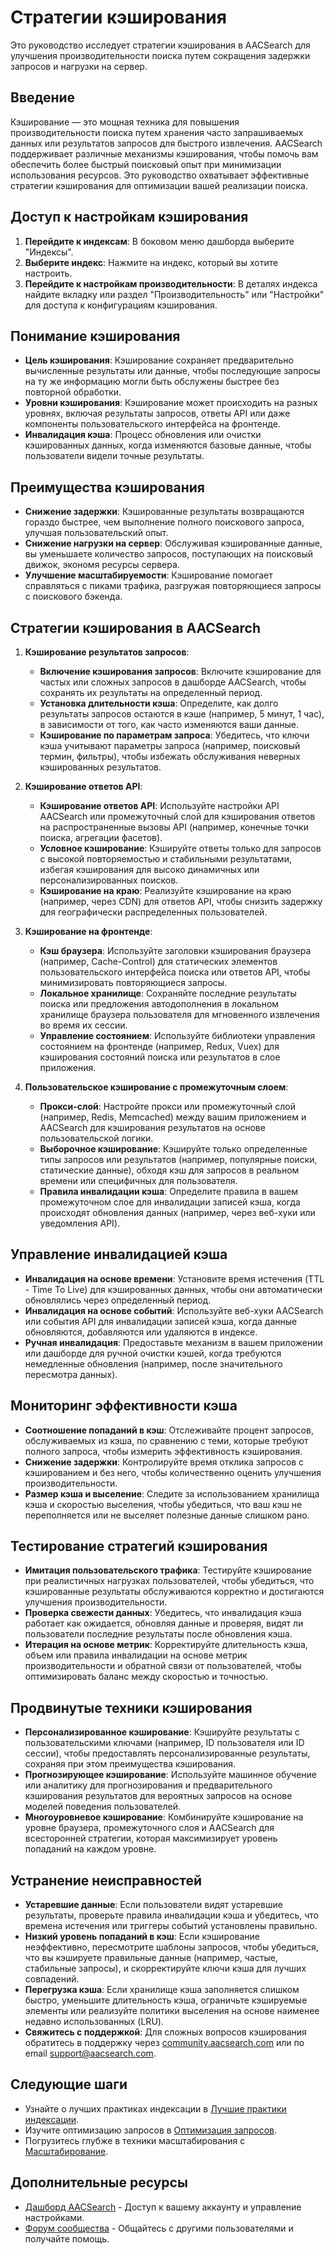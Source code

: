 # Стратегии кэширования

Это руководство исследует стратегии кэширования в AACSearch для улучшения производительности поиска путем сокращения задержки запросов и нагрузки на сервер.

## Введение

Кэширование — это мощная техника для повышения производительности поиска путем хранения часто запрашиваемых данных или результатов запросов для быстрого извлечения. AACSearch поддерживает различные механизмы кэширования, чтобы помочь вам обеспечить более быстрый поисковый опыт при минимизации использования ресурсов. Это руководство охватывает эффективные стратегии кэширования для оптимизации вашей реализации поиска.

## Доступ к настройкам кэширования

1. **Перейдите к индексам**: В боковом меню дашборда выберите "Индексы".
2. **Выберите индекс**: Нажмите на индекс, который вы хотите настроить.
3. **Перейдите к настройкам производительности**: В деталях индекса найдите вкладку или раздел "Производительность" или "Настройки" для доступа к конфигурациям кэширования.

## Понимание кэширования

- **Цель кэширования**: Кэширование сохраняет предварительно вычисленные результаты или данные, чтобы последующие запросы на ту же информацию могли быть обслужены быстрее без повторной обработки.
- **Уровни кэширования**: Кэширование может происходить на разных уровнях, включая результаты запросов, ответы API или даже компоненты пользовательского интерфейса на фронтенде.
- **Инвалидация кэша**: Процесс обновления или очистки кэшированных данных, когда изменяются базовые данные, чтобы пользователи видели точные результаты.

## Преимущества кэширования

- **Снижение задержки**: Кэшированные результаты возвращаются гораздо быстрее, чем выполнение полного поискового запроса, улучшая пользовательский опыт.
- **Снижение нагрузки на сервер**: Обслуживая кэшированные данные, вы уменьшаете количество запросов, поступающих на поисковый движок, экономя ресурсы сервера.
- **Улучшение масштабируемости**: Кэширование помогает справляться с пиками трафика, разгружая повторяющиеся запросы с поискового бэкенда.

## Стратегии кэширования в AACSearch

1. **Кэширование результатов запросов**:

   - **Включение кэширования запросов**: Включите кэширование для частых или сложных запросов в дашборде AACSearch, чтобы сохранять их результаты на определенный период.
   - **Установка длительности кэша**: Определите, как долго результаты запросов остаются в кэше (например, 5 минут, 1 час), в зависимости от того, как часто изменяются ваши данные.
   - **Кэширование по параметрам запроса**: Убедитесь, что ключи кэша учитывают параметры запроса (например, поисковый термин, фильтры), чтобы избежать обслуживания неверных кэшированных результатов.

2. **Кэширование ответов API**:

   - **Кэширование ответов API**: Используйте настройки API AACSearch или промежуточный слой для кэширования ответов на распространенные вызовы API (например, конечные точки поиска, агрегации фасетов).
   - **Условное кэширование**: Кэшируйте ответы только для запросов с высокой повторяемостью и стабильными результатами, избегая кэширования для высоко динамичных или персонализированных поисков.
   - **Кэширование на краю**: Реализуйте кэширование на краю (например, через CDN) для ответов API, чтобы снизить задержку для географически распределенных пользователей.

3. **Кэширование на фронтенде**:

   - **Кэш браузера**: Используйте заголовки кэширования браузера (например, Cache-Control) для статических элементов пользовательского интерфейса поиска или ответов API, чтобы минимизировать повторяющиеся запросы.
   - **Локальное хранилище**: Сохраняйте последние результаты поиска или предложения автодополнения в локальном хранилище браузера пользователя для мгновенного извлечения во время их сессии.
   - **Управление состоянием**: Используйте библиотеки управления состоянием на фронтенде (например, Redux, Vuex) для кэширования состояний поиска или результатов в слое приложения.

4. **Пользовательское кэширование с промежуточным слоем**:
   - **Прокси-слой**: Настройте прокси или промежуточный слой (например, Redis, Memcached) между вашим приложением и AACSearch для кэширования результатов на основе пользовательской логики.
   - **Выборочное кэширование**: Кэшируйте только определенные типы запросов или результатов (например, популярные поиски, статические данные), обходя кэш для запросов в реальном времени или специфичных для пользователя.
   - **Правила инвалидации кэша**: Определите правила в вашем промежуточном слое для инвалидации записей кэша, когда происходят обновления данных (например, через веб-хуки или уведомления API).

## Управление инвалидацией кэша

- **Инвалидация на основе времени**: Установите время истечения (TTL - Time To Live) для кэшированных данных, чтобы они автоматически обновлялись через определенный период.
- **Инвалидация на основе событий**: Используйте веб-хуки AACSearch или события API для инвалидации записей кэша, когда данные обновляются, добавляются или удаляются в индексе.
- **Ручная инвалидация**: Предоставьте механизм в вашем приложении или дашборде для ручной очистки кэшей, когда требуются немедленные обновления (например, после значительного пересмотра данных).

## Мониторинг эффективности кэша

- **Соотношение попаданий в кэш**: Отслеживайте процент запросов, обслуживаемых из кэша, по сравнению с теми, которые требуют полного запроса, чтобы измерить эффективность кэширования.
- **Снижение задержки**: Контролируйте время отклика запросов с кэшированием и без него, чтобы количественно оценить улучшения производительности.
- **Размер кэша и выселение**: Следите за использованием хранилища кэша и скоростью выселения, чтобы убедиться, что ваш кэш не переполняется или не выселяет полезные данные слишком рано.

## Тестирование стратегий кэширования

- **Имитация пользовательского трафика**: Тестируйте кэширование при реалистичных нагрузках пользователей, чтобы убедиться, что кэшированные результаты обслуживаются корректно и достигаются улучшения производительности.
- **Проверка свежести данных**: Убедитесь, что инвалидация кэша работает как ожидается, обновляя данные и проверяя, видят ли пользователи последние результаты после обновления кэша.
- **Итерация на основе метрик**: Корректируйте длительность кэша, объем или правила инвалидации на основе метрик производительности и обратной связи от пользователей, чтобы оптимизировать баланс между скоростью и точностью.

## Продвинутые техники кэширования

- **Персонализированное кэширование**: Кэшируйте результаты с пользовательскими ключами (например, ID пользователя или ID сессии), чтобы предоставлять персонализированные результаты, сохраняя при этом преимущества кэширования.
- **Прогнозирующее кэширование**: Используйте машинное обучение или аналитику для прогнозирования и предварительного кэширования результатов для вероятных запросов на основе моделей поведения пользователей.
- **Многоуровневое кэширование**: Комбинируйте кэширование на уровне браузера, промежуточного слоя и AACSearch для всесторонней стратегии, которая максимизирует уровень попаданий на каждом уровне.

## Устранение неисправностей

- **Устаревшие данные**: Если пользователи видят устаревшие результаты, проверьте правила инвалидации кэша и убедитесь, что времена истечения или триггеры событий установлены правильно.
- **Низкий уровень попаданий в кэш**: Если кэширование неэффективно, пересмотрите шаблоны запросов, чтобы убедиться, что вы кэшируете правильные данные (например, частые, стабильные запросы), и скорректируйте ключи кэша для лучших совпадений.
- **Перегрузка кэша**: Если хранилище кэша заполняется слишком быстро, уменьшите длительность кэша, ограничьте кэшируемые элементы или реализуйте политики выселения на основе наименее недавно использованных (LRU).
- **Свяжитесь с поддержкой**: Для сложных вопросов кэширования обратитесь в поддержку через [community.aacsearch.com](https://community.aacsearch.com) или по email support@aacsearch.com.

## Следующие шаги

- Узнайте о лучших практиках индексации в [Лучшие практики индексации](../performance/indexing.md).
- Изучите оптимизацию запросов в [Оптимизация запросов](../performance/queries.md).
- Погрузитесь глубже в техники масштабирования с [Масштабирование](../performance/scaling.md).

## Дополнительные ресурсы

- [Дашборд AACSearch](https://dashboard.aacsearch.com) - Доступ к вашему аккаунту и управление настройками.
- [Форум сообщества](https://community.aacsearch.com) - Общайтесь с другими пользователями и получайте помощь.
